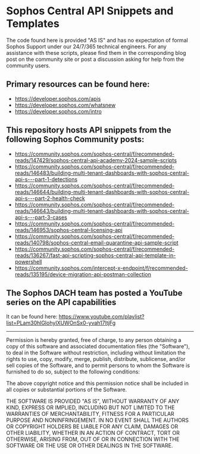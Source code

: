 # Sophos Central API Snippets and Templates

The code found here is provided "AS IS" and has no expectation of formal Sophos Support under our 24/7/365 technical engineers. For any assistance with these scripts, please find them in the corresponding blog post on the community site or post a discussion asking for help from the community users.

## Primary resources can be found here:

* https://developer.sophos.com/apis
* https://developer.sophos.com/whatsnew
* https://developer.sophos.com/intro

## This repository hosts API snippets from the following Sophos Community posts:

* https://community.sophos.com/sophos-central/f/recommended-reads/147429/sophos-central-api-academy-2024-sample-scripts
* https://community.sophos.com/sophos-central/f/recommended-reads/146483/building-multi-tenant-dashboards-with-sophos-central-api-s---part-1-detections
* https://community.sophos.com/sophos-central/f/recommended-reads/146644/building-multi-tenant-dashboards-with-sophos-central-api-s---part-2-health-check
* https://community.sophos.com/sophos-central/f/recommended-reads/146643/building-multi-tenant-dashboards-with-sophos-central-api-s---part-3-cases
* https://community.sophos.com/sophos-central/f/recommended-reads/146953/sophos-central-licensing-api
* https://community.sophos.com/sophos-central/f/recommended-reads/140798/sophos-central-email-quarantine-api-sample-script
* https://community.sophos.com/sophos-central/f/recommended-reads/136267/fast-api-scripting-sophos-central-api-template-in-powershell
* https://community.sophos.com/intercept-x-endpoint/f/recommended-reads/135195/device-migration-api-postman-collection

## The Sophos DACH team has posted a YouTube series on the API capabilities

It can be found here: https://www.youtube.com/playlist?list=PLam30hlGlohyIXUWOnSx0-yvah17ltjFg

___

Permission is hereby granted, free of charge, to any person obtaining a copy of this software and associated documentation files (the "Software"), to deal in the Software without restriction, including without limitation the rights to use, copy, modify, merge, publish, distribute, sublicense, and/or sell copies of the Software, and to permit persons to whom the Software is furnished to do so, subject to the following conditions:

The above copyright notice and this permission notice shall be included in all copies or substantial portions of the Software.

THE SOFTWARE IS PROVIDED "AS IS", WITHOUT WARRANTY OF ANY KIND, EXPRESS OR IMPLIED, INCLUDING BUT NOT LIMITED TO THE WARRANTIES OF MERCHANTABILITY, FITNESS FOR A PARTICULAR PURPOSE AND NONINFRINGEMENT. IN NO EVENT SHALL THE AUTHORS OR COPYRIGHT HOLDERS BE LIABLE FOR ANY CLAIM, DAMAGES OR OTHER LIABILITY, WHETHER IN AN ACTION OF CONTRACT, TORT OR OTHERWISE, ARISING FROM, OUT OF OR IN CONNECTION WITH THE SOFTWARE OR THE USE OR OTHER DEALINGS IN THE SOFTWARE.
